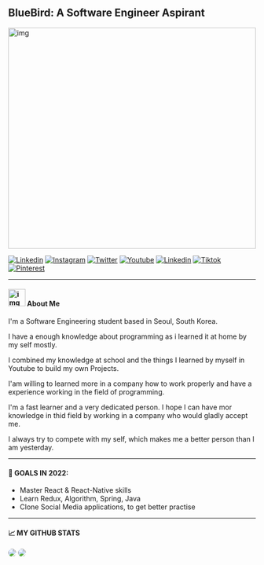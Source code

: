 ## BlueBird: A Software Engineer Aspirant
<img alt="img" src="https://media1.giphy.com/media/Ah3zHH7hvsSB2/giphy.gif?cid=ecf05e47o2yhsl9pkelymv3jon73zsblt08j3jgo7bdmyt8q&rid=giphy.gif&ct=g" width="100%" height="450" />

[![Linkedin](https://img.shields.io/badge/-Facebook-blue?style=flat-square&logo=Facebook&logoColor=white)]()
[![Instagram](https://img.shields.io/badge/-Instagram-ff69bf?style=flat-square&logo=Instagram&logoColor=white)]()
[![Twitter](https://img.shields.io/badge/-Twitter-blue?style=flat-square&logo=Twitter&logoColor=white)]()
[![Youtube](https://img.shields.io/badge/-Youtube-red?style=flat-square&logo=Youtube&logoColor=white)]()
[![Linkedin](https://img.shields.io/badge/-Linkedin-blue?style=flat-square&logo=Linkedin&logoColor=white)]()
[![Tiktok](https://img.shields.io/badge/-Tiktok-black?style=flat-square&logo=Tiktok&logoColor=white)]()
[![Pinterest](https://img.shields.io/badge/-Pinterest-red?style=flat-square&logo=Pinterest&logoColor=white)]()

---

#### <img alt="img" src="https://user-images.githubusercontent.com/89395675/153731940-9189af3c-c33a-4325-b5a4-f59a33f0db01.png" width="35" height="35" /> About Me

I'm a Software Engineering student based in Seoul, South Korea.

I have a enough knowledge about programming as i learned it at home by my self mostly.

I combined my knowledge at school and the things I learned by myself in Youtube to build my own Projects.

I'am willing to learned more in a company how to work properly and have a experience working in the field of programming.

I'm a fast learner and a very dedicated person. I hope I can have mor knowledge in thid field by working in a company who would gladly accept me.

I always try to compete with my self, which makes me a better person than I am yesterday.

---

#### 🎯 GOALS IN 2022:

- Master React & React-Native skills
- Learn Redux, Algorithm, Spring, Java
- Clone Social Media applications, to get better practise

---

#### 📈 MY GITHUB STATS

<img style="border-radius:10px" src="https://github-readme-stats.vercel.app/api?username=iambluebird01&show_icons=true&theme=radical" />

<img style="border-radius:10px" src="https://github-readme-streak-stats.herokuapp.com/?user=iambluebird01&show_icons=true&theme=radical" />
